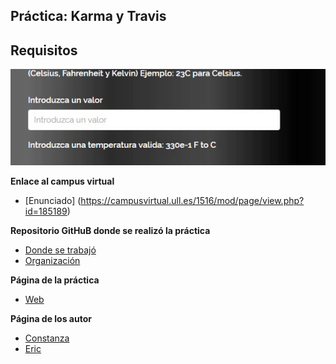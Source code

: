 

## Práctica: Karma y Travis

## Requisitos


![gif](/assets/images/ejemplo.gif)


**Enlace al campus virtual**

* [Enunciado] (https://campusvirtual.ull.es/1516/mod/page/view.php?id=185189)

**Repositorio GitHuB donde se realizó la práctica**

* [Donde se trabajó](https://github.com/alu0100786330/karma-y-travis-ericconi)
* [Organización](https://github.com/ULL-ESIT-GRADOII-DSI/karma-y-travis-ericconi)

**Página de la práctica**

* [Web](http://ull-esit-gradoii-dsi.github.io/karma-y-travis-ericconi/)


**Página de los autor**

* [Constanza](http://alu0100673647.github.io)
* [Eric](http://alu0100786330.github.io)
